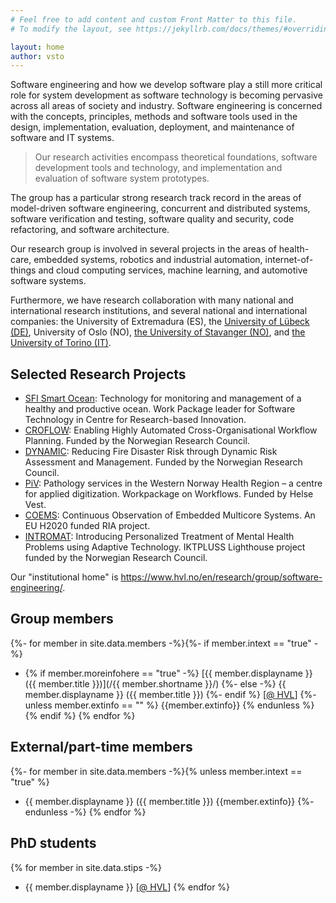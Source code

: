 ```yaml
---
# Feel free to add content and custom Front Matter to this file.
# To modify the layout, see https://jekyllrb.com/docs/themes/#overriding-theme-defaults

layout: home
author: vsto
---
```

Software engineering and how we develop software play a still more critical role for system development as software technology is becoming pervasive across all areas of society and industry.
Software engineering is concerned with the concepts, principles, methods and software tools used in the design, implementation, evaluation, deployment, and maintenance of software and IT systems.

> Our research activities encompass theoretical foundations, software development tools and technology, and implementation and evaluation of software system prototypes.

The group has a particular strong research track record in the areas of model-driven software engineering, concurrent and distributed systems, software verification and testing, software quality and security, code refactoring, and software architecture.

Our research group is involved in several projects in the areas of health-care, embedded systems, robotics and industrial automation, internet-of-things and cloud computing services, machine learning, and automotive software systems.

Furthermore, we have research collaboration with many national and international research institutions, and several national and international companies:
the University of Extremadura (ES), the [University of Lübeck (DE)](https://www.isp.uni-luebeck.de), University of Oslo (NO), [the University of Stavanger (NO)](https://www.ux.uis.no/~meling/), and [the University of Torino (IT)](https://www.cs.unito.it/do/home.pl).

## Selected Research Projects

* [SFI Smart Ocean](https://sfismartocean.no): Technology for monitoring and management of a healthy and productive ocean. Work Package leader for Software Technology in Centre for Research-based Innovation.
* [CROFLOW](https://croflow.github.io): Enabling Highly Automated Cross-Organisational Workflow Planning. Funded by the Norwegian Research Council.
* [DYNAMIC](https://www.hvl.no/en/project/2495578/): Reducing Fire Disaster Risk through Dynamic Risk Assessment and Management. Funded by the Norwegian Research Council.
* [PiV](https://helse-bergen.no/piv/workflow-optimization): Pathology services in the Western Norway Health Region – a centre for applied digitization. Workpackage on Workflows. Funded by Helse Vest.
* [COEMS](https://coems.eu): Continuous Observation of Embedded Multicore Systems. An EU H2020 funded RIA project.
* [INTROMAT](https://intromat.no): Introducing Personalized Treatment of Mental Health Problems using Adaptive Technology. IKTPLUSS Lighthouse project funded by the Norwegian Research Council.

Our "institutional home" is <https://www.hvl.no/en/research/group/software-engineering/>.

## Group members
<!-- as per https://www.hvl.no/en/research/group/software-engineering/ -->
<!-- https://shopify.github.io/liquid/tags/control-flow/ -->

<!-- TODO: should check if /user/ exists if requested here -->
{%- for member in site.data.members -%}{%- if member.intext == "true" -%}
* {% if member.moreinfohere == "true" -%} [{{ member.displayname }} ({{ member.title }})](/{{ member.shortname }}/) {%- else -%} {{ member.displayname }} ({{ member.title }})  {%- endif %} [[@ HVL](https://www.hvl.no/en/employee/?user={{member.urlname}})]
{%- unless member.extinfo == "" %} {{member.extinfo}} {% endunless %}
{% endif %} {% endfor %}

## External/part-time members

{%- for member in site.data.members -%}{% unless member.intext == "true" %}
* {{ member.displayname }} ({{ member.title }}) {{member.extinfo}}
{%- endunless -%} {% endfor %}

## PhD students

{% for member in site.data.stips -%}
* {{ member.displayname }} [[@ HVL](https://www.hvl.no/en/employee/?user={{member.urlname}})]
{% endfor %}
